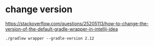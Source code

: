 # change version
https://stackoverflow.com/questions/25205113/how-to-change-the-version-of-the-default-gradle-wrapper-in-intellij-idea

```Shell
./gradlew wrapper --gradle-version 2.12
```